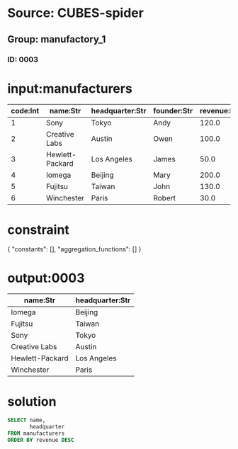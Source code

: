 # Source: CUBES-spider
## Group: manufactory_1
### ID: 0003

# input:manufacturers

| code:Int | name:Str | headquarter:Str | founder:Str | revenue:Dbl |
|---|---|---|---|---|
| 1 | Sony | Tokyo | Andy | 120.0 |
| 2 | Creative Labs | Austin | Owen | 100.0 |
| 3 | Hewlett-Packard | Los Angeles | James | 50.0 |
| 4 | Iomega | Beijing | Mary | 200.0 |
| 5 | Fujitsu | Taiwan | John | 130.0 |
| 6 | Winchester | Paris | Robert | 30.0 |

# constraint

{
  "constants": [],
  "aggregation_functions": []
}

# output:0003

| name:Str | headquarter:Str |
|---|---|
| Iomega | Beijing |
| Fujitsu | Taiwan |
| Sony | Tokyo |
| Creative Labs | Austin |
| Hewlett-Packard | Los Angeles |
| Winchester | Paris |

# solution

```sql
SELECT name,
       headquarter
FROM manufacturers
ORDER BY revenue DESC
```
